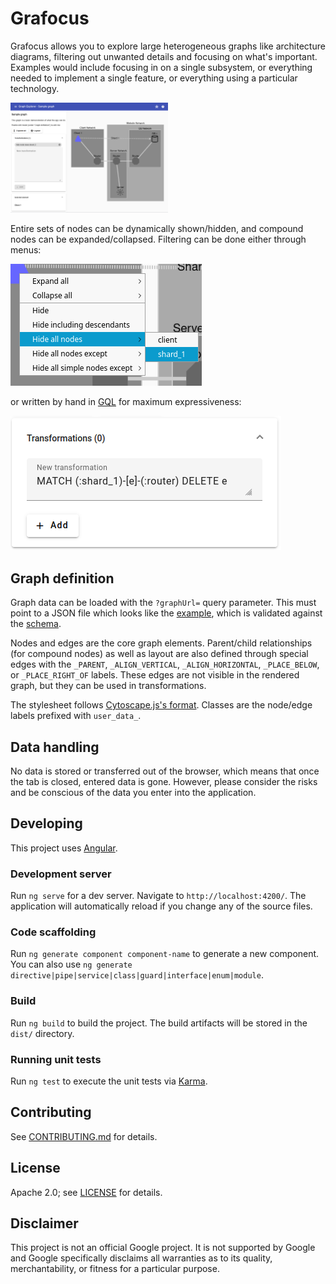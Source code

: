 # Grafocus

Grafocus allows you to explore large heterogeneous graphs like architecture
diagrams, filtering out unwanted details and focusing on what's important.
Examples would include focusing in on a single subsystem, or everything needed
to implement a single feature, or everything using a particular technology.

<img src="images/example.png" width="50%">

Entire sets of nodes can be dynamically shown/hidden, and compound nodes can be
expanded/collapsed.  Filtering can be done either through menus:

![](images/hide_shard_1.png)

or written by hand in [GQL](https://www.gqlstandards.org) for maximum
expressiveness:

![](images/custom_transformation.png)

## Graph definition

Graph data can be loaded with the `?graphUrl=` query parameter.  This must point
to a JSON file which looks like the [example](example.json), which is validated
against the [schema](src/app/schema.ts).

Nodes and edges are the core graph elements.  Parent/child relationships (for
compound nodes) as well as layout are also defined through special edges with
the `_PARENT`, `_ALIGN_VERTICAL`, `_ALIGN_HORIZONTAL`, `_PLACE_BELOW`, or
`_PLACE_RIGHT_OF` labels.  These edges are not visible in the rendered graph,
but they can be used in transformations.

The stylesheet follows [Cytoscape.js's format](https://js.cytoscape.org/#style).
Classes are the node/edge labels prefixed with `user_data_`.

## Data handling

No data is stored or transferred out of the browser, which means that once the
tab is closed, entered data is gone.  However, please consider the risks and be
conscious of the data you enter into the application.

## Developing

This project uses [Angular](https://github.com/angular/angular).

### Development server

Run `ng serve` for a dev server. Navigate to `http://localhost:4200/`. The
application will automatically reload if you change any of the source files.

### Code scaffolding

Run `ng generate component component-name` to generate a new component. You can
also use `ng generate directive|pipe|service|class|guard|interface|enum|module`.

### Build

Run `ng build` to build the project. The build artifacts will be stored in the
`dist/` directory.

### Running unit tests

Run `ng test` to execute the unit tests via
[Karma](https://karma-runner.github.io).

## Contributing

See [CONTRIBUTING.md](CONTRIBUTING.md) for details.

## License

Apache 2.0; see [LICENSE](LICENSE) for details.

## Disclaimer

This project is not an official Google project. It is not supported by Google
and Google specifically disclaims all warranties as to its quality,
merchantability, or fitness for a particular purpose.
